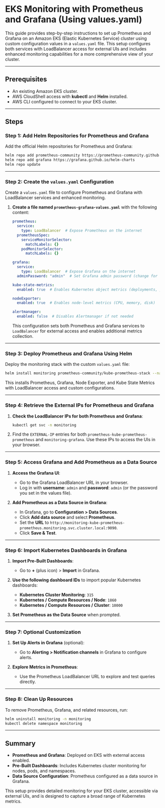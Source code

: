 
# EKS Monitoring with Prometheus and Grafana (Using values.yaml)

This guide provides step-by-step instructions to set up Prometheus and Grafana on an Amazon EKS (Elastic Kubernetes Service) cluster using custom configuration values in a `values.yaml` file. This setup configures both services with LoadBalancer access for external UIs and includes enhanced monitoring capabilities for a more comprehensive view of your cluster.

---

## Prerequisites

- An existing Amazon EKS cluster.
- AWS CloudShell access with **kubectl** and **Helm** installed.
- AWS CLI configured to connect to your EKS cluster.

---

## Steps

### Step 1: Add Helm Repositories for Prometheus and Grafana

Add the official Helm repositories for Prometheus and Grafana:

```bash
helm repo add prometheus-community https://prometheus-community.github.io/helm-charts
helm repo add grafana https://grafana.github.io/helm-charts
helm repo update
```

---

### Step 2: Create the `values.yaml` Configuration

Create a `values.yaml` file to configure Prometheus and Grafana with LoadBalancer services and enhanced monitoring.

1. **Create a file named `prometheus-grafana-values.yaml`** with the following content:

   ```yaml
   prometheus:
     service:
       type: LoadBalancer  # Expose Prometheus on the internet
     prometheusSpec:
       serviceMonitorSelector:
         matchLabels: {}
       podMonitorSelector:
         matchLabels: {}

   grafana:
     service:
       type: LoadBalancer  # Expose Grafana on the internet
     adminPassword: "admin"  # Set Grafana admin password (change for security)

   kube-state-metrics:
     enabled: true  # Enables Kubernetes object metrics (deployments, pods, nodes)

   nodeExporter:
     enabled: true  # Enables node-level metrics (CPU, memory, disk)

   alertmanager:
     enabled: false  # Disables Alertmanager if not needed
   ```

   This configuration sets both Prometheus and Grafana services to `LoadBalancer` for external access and enables additional metrics collection.

---

### Step 3: Deploy Prometheus and Grafana Using Helm

Deploy the monitoring stack with the custom `values.yaml` file:

```bash
helm install monitoring prometheus-community/kube-prometheus-stack --namespace monitoring --create-namespace -f prometheus-grafana-values.yaml
```

This installs Prometheus, Grafana, Node Exporter, and Kube State Metrics with LoadBalancer access and custom configurations.

---

### Step 4: Retrieve the External IPs for Prometheus and Grafana

1. **Check the LoadBalancer IPs for both Prometheus and Grafana**:

   ```bash
   kubectl get svc -n monitoring
   ```

2. Find the `EXTERNAL-IP` entries for both `prometheus-kube-prometheus-prometheus` and `monitoring-grafana`. Use these IPs to access the UIs in your browser.

---

### Step 5: Access Grafana and Add Prometheus as a Data Source

1. **Access the Grafana UI**:
   - Go to the Grafana LoadBalancer URL in your browser.
   - Log in with **username**: `admin` and **password**: `admin` (or the password you set in the values file).

2. **Add Prometheus as a Data Source in Grafana**:
   - In Grafana, go to **Configuration > Data Sources**.
   - Click **Add data source** and select **Prometheus**.
   - Set the **URL** to `http://monitoring-kube-prometheus-prometheus.monitoring.svc.cluster.local:9090`.
   - Click **Save & Test**.

---

### Step 6: Import Kubernetes Dashboards in Grafana

1. **Import Pre-Built Dashboards**:
   - Go to **+** (plus icon) > **Import** in Grafana.

2. **Use the following dashboard IDs** to import popular Kubernetes dashboards:
   - **Kubernetes Cluster Monitoring**: `315`
   - **Kubernetes / Compute Resources / Node**: `1860`
   - **Kubernetes / Compute Resources / Cluster**: `10000`

3. **Set Prometheus as the Data Source** when prompted.

---

### Step 7: Optional Customization

1. **Set Up Alerts in Grafana** (optional):
   - Go to **Alerting > Notification channels** in Grafana to configure alerts.

2. **Explore Metrics in Prometheus**:
   - Use the Prometheus LoadBalancer URL to explore and test queries directly.

---

### Step 8: Clean Up Resources

To remove Prometheus, Grafana, and related resources, run:

```bash
helm uninstall monitoring -n monitoring
kubectl delete namespace monitoring
```

---

## Summary

- **Prometheus and Grafana**: Deployed on EKS with external access enabled.
- **Pre-Built Dashboards**: Includes Kubernetes cluster monitoring for nodes, pods, and namespaces.
- **Data Source Configuration**: Prometheus configured as a data source in Grafana.

This setup provides detailed monitoring for your EKS cluster, accessible via external UIs, and is designed to capture a broad range of Kubernetes metrics.
